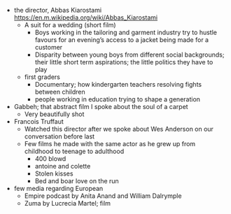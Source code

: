 - the director, Abbas Kiarostami https://en.m.wikipedia.org/wiki/Abbas_Kiarostami
	- A suit for a wedding (short film)
		- Boys working in the tailoring and garment industry try to hustle favours for an evening’s access to a jacket being made for a customer
		- Disparity between young boys from different social backgrounds; their little short term aspirations; the little politics they have to play
	- first graders
		- Documentary; how kindergarten teachers resolving fights between children
		- people working in education trying to shape a generation
- Gabbeh; that abstract film I spoke about the soul of a carpet 
	- Very beautifully shot
- Francois Truffaut
	- Watched this director after we spoke about Wes Anderson on our conversation before last
	- Few films he made with the same actor as he grew up from childhood to teenage to adulthood
		- 400 blowd
		- antoine and colette
		- Stolen kisses
		- Bed and boar love on the run
- few media regarding European 
	- Empire podcast by Anita Anand and William Dalrymple
	- Zuma by Lucrecia Martel; film
